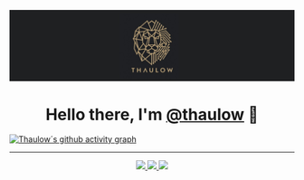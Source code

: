 ![](https://raw.githubusercontent.com/thaulow/thaulow/refs/heads/main/header.jpeg)

<p>
  <h1 align="center">
    <b>Hello there, I'm <a href="https://github.com/thaulow">@thaulow</a> 👋</b>
  </h1>
</p>

[![Thaulow´s github activity graph](https://github-readme-activity-graph.vercel.app/graph?username=thaulow&theme=react-dark)](https://github.com/thaulow/)


-----
<p align="center">
  <a href="https://github.com/thaulow">
    <img src="https://img.shields.io/badge/github--thaulow-211F1F?logo=github&logoColor=white&style=flat-square" />
  </a>
  <a href="https://www.linkedin.com/in/thaulow">
    <img src="https://img.shields.io/badge/linkedin-thaulow-0072B1?logo=linkedin&style=flat-square" />
  </a>
  <a href="https://github.com/thaulow">
    <img src="https://enkahcw3aqjzlyp.m.pipedream.net/?key=gh-thomas-thaulow&label=visitors&color=grey&style=flat" />
  </a>
</p>
